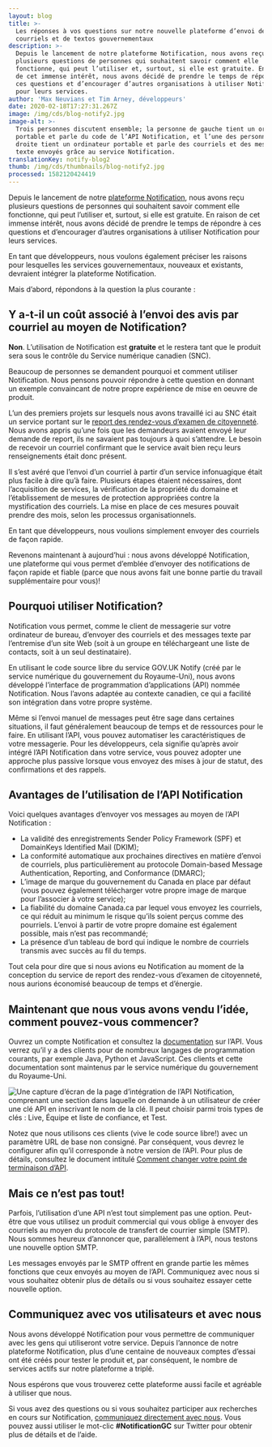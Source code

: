 ```yaml
---
layout: blog
title: >-
  Les réponses à vos questions sur notre nouvelle plateforme d’envoi de
  courriels et de textos gouvernementaux
description: >-
  Depuis le lancement de notre plateforme Notification, nous avons reçu
  plusieurs questions de personnes qui souhaitent savoir comment elle
  fonctionne, qui peut l’utiliser et, surtout, si elle est gratuite. En raison
  de cet immense intérêt, nous avons décidé de prendre le temps de répondre à
  ces questions et d’encourager d’autres organisations à utiliser Notification
  pour leurs services.
author: 'Max Neuvians et Tim Arney, développeurs'
date: 2020-02-18T17:27:31.267Z
image: /img/cds/blog-notify2.jpg
image-alt: >-
  Trois personnes discutent ensemble; la personne de gauche tient un ordinateur
  portable et parle du code de l’API Notification, et l’une des personnes de
  droite tient un ordinateur portable et parle des courriels et des messages
  texte envoyés grâce au service Notification.
translationKey: notify-blog2
thumb: /img/cds/thumbnails/blog-notify2.jpg
processed: 1582120424419
---
```

Depuis le lancement de notre [plateforme Notification](https://numerique.canada.ca/2019/11/26/on-vous-pr%C3%A9sente-notification/), nous avons reçu plusieurs questions de personnes qui souhaitent savoir comment elle fonctionne, qui peut l’utiliser et, surtout, si elle est gratuite. En raison de cet immense intérêt, nous avons décidé de prendre le temps de répondre à ces questions et d’encourager d’autres organisations à utiliser Notification pour leurs services.

En tant que développeurs, nous voulons également préciser les raisons pour lesquelles les services gouvernementaux, nouveaux et existants, devraient intégrer la plateforme Notification.

Mais d’abord, répondons à la question la plus courante :

## Y a-t-il un coût associé à l’envoi des avis par courriel au moyen de Notification?

**Non**. L’utilisation de Notification est **gratuite** et le restera tant que le produit sera sous le contrôle du Service numérique canadien (SNC).

Beaucoup de personnes se demandent pourquoi et comment utiliser Notification. Nous pensons pouvoir répondre à cette question en donnant un exemple convaincant de notre propre expérience de mise en oeuvre de produit.

L’un des premiers projets sur lesquels nous avons travaillé ici au SNC était un service portant sur le [report des rendez-vous d’examen de citoyenneté](https://numerique.canada.ca/2018/04/13/reporter-un-rendez-vous-dexamen/). Nous avons appris qu’une fois que les demandeurs avaient envoyé leur demande de report, ils ne savaient pas toujours à quoi s’attendre. Le besoin de recevoir un courriel confirmant que le service avait bien reçu leurs renseignements était donc présent.

Il s’est avéré que l’envoi d’un courriel à partir d’un service infonuagique était plus facile à dire qu’à faire. Plusieurs étapes étaient nécessaires, dont l’acquisition de services, la vérification de la propriété du domaine et l’établissement de mesures de protection appropriées contre la mystification des courriels. La mise en place de ces mesures pouvait prendre des mois, selon les processus organisationnels.

En tant que développeurs, nous voulions simplement envoyer des courriels de façon rapide.

Revenons maintenant à aujourd’hui : nous avons développé Notification, une plateforme qui vous permet d’emblée d’envoyer des notifications de façon rapide et fiable (parce que nous avons fait une bonne partie du travail supplémentaire pour vous)!

## Pourquoi utiliser Notification?

Notification vous permet, comme le client de messagerie sur votre ordinateur de bureau, d’envoyer des courriels et des messages texte par l’entremise d’un site Web (soit à un groupe en téléchargeant une liste de contacts, soit à un seul destinataire).

En utilisant le code source libre du service GOV.UK Notify (créé par le service numérique du gouvernement du Royaume-Uni), nous avons développé l’interface de programmation d’applications (API) nommée Notification. Nous l’avons adaptée au contexte canadien, ce qui a facilité son intégration dans votre propre système.

Même si l’envoi manuel de messages peut être sage dans certaines situations, il faut généralement beaucoup de temps et de ressources pour le faire. En utilisant l’API, vous pouvez automatiser les caractéristiques de votre messagerie. Pour les développeurs, cela signifie qu’après avoir intégré l’API Notification dans votre service, vous pouvez adopter une approche plus passive lorsque vous envoyez des mises à jour de statut, des confirmations et des rappels.

## Avantages de l’utilisation de l’API Notification

Voici quelques avantages d’envoyer vos messages au moyen de l’API Notification :

* La validité des enregistrements Sender Policy Framework (SPF) et DomainKeys Identified Mail (DKIM);
* La conformité automatique aux prochaines directives en matière d’envoi de courriels, plus particulièrement au protocole Domain-based Message Authentication, Reporting, and Conformance (DMARC);
* L’image de marque du gouvernement du Canada en place par défaut (vous pouvez également télécharger votre propre image de marque pour l’associer à votre service);
* La fiabilité du domaine Canada.ca par lequel vous envoyez les courriels, ce qui réduit au minimum le risque qu’ils soient perçus comme des pourriels. L’envoi à partir de votre propre domaine est également possible, mais n’est pas recommandé;
* La présence d’un tableau de bord qui indique le nombre de courriels transmis avec succès au fil du temps.

Tout cela pour dire que si nous avions eu Notification au moment de la conception du service de report des rendez-vous d’examen de citoyenneté, nous aurions économisé beaucoup de temps et d’énergie.

## Maintenant que nous vous avons vendu l’idée, comment pouvez-vous commencer?

Ouvrez un compte Notification et consultez la [documentation](https://notification.alpha.canada.ca/documentation) sur l’API. Vous verrez qu’il y a des clients pour de nombreux langages de programmation courants, par exemple Java, Python et JavaScript. Ces clients et cette documentation sont maintenus par le service numérique du gouvernement du Royaume-Uni.

![Une capture d’écran de la page d’intégration de l’API Notification, comprenant une section dans laquelle on demande à un utilisateur de créer une clé API en inscrivant le nom de la clé. Il peut choisir parmi trois types de clés : Live, Équipe et liste de confiance, et Test.](https://de2an9clyit2x.cloudfront.net/notify_api_fr_18a3a9b554.jpg)

Notez que nous utilisons ces clients (vive le code source libre!) avec un paramètre URL de base non consigné. Par conséquent, vous devrez le configurer afin qu’il corresponde à notre version de l’API. Pour plus de détails, consultez le document intitulé [Comment changer votre point de terminaison d’API](https://github.com/cds-snc/notification-api/wiki/Comment-changer-votre-point-de-terminaison-d'API%3F).

## Mais ce n’est pas tout!

Parfois, l’utilisation d’une API n’est tout simplement pas une option. Peut-être que vous utilisez un produit commercial qui vous oblige à envoyer des courriels au moyen du protocole de transfert de courrier simple (SMTP). Nous sommes heureux d’annoncer que, parallèlement à l’API, nous testons une nouvelle option SMTP.

Les messages envoyés par le SMTP offrent en grande partie les mêmes fonctions que ceux envoyés au moyen de l’API. Communiquez avec nous si vous souhaitez obtenir plus de détails ou si vous souhaitez essayer cette nouvelle option.

## Communiquez avec vos utilisateurs et avec nous

Nous avons développé Notification pour vous permettre de communiquer avec les gens qui utiliseront votre service. Depuis l’annonce de notre plateforme Notification, plus d’une centaine de nouveaux comptes d’essai ont été créés pour tester le produit et, par conséquent, le nombre de services actifs sur notre plateforme a triplé.

Nous espérons que vous trouverez cette plateforme aussi facile et agréable à utiliser que nous.

Si vous avez des questions ou si vous souhaitez participer aux recherches en cours sur Notification, [communiquez directement avec nous](mailto:antoine.garcia-suarez@tbs-sct.gc.ca). Vous pouvez aussi utiliser le mot-clic **\#NotificationGC** sur Twitter pour obtenir plus de détails et de l’aide.


